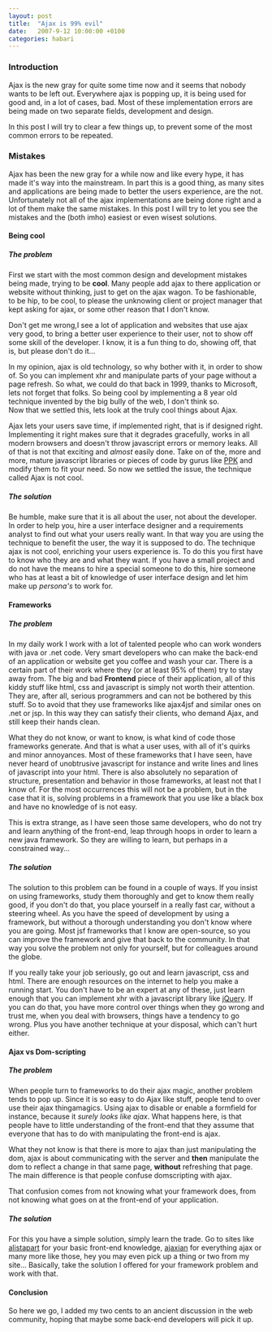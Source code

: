 ```yaml
---
layout: post
title:  "Ajax is 99% evil"
date:   2007-9-12 10:00:00 +0100
categories: habari
---
```

<h3>Introduction</h3>
<p>Ajax is the new gray for quite some time now and it seems that nobody wants to be left out. Everywhere ajax is popping up, it is being used for good and, in a lot of cases, bad. Most of these implementation errors are being made on two separate fields, development and design.</p><p>In this post I  will try to clear a few things up, to prevent some of the most common errors to be repeated.</p>
<!--more-->
<h3>Mistakes</h3>
<p>Ajax has been the new gray for a while now and like every hype, it has made it's way into the mainstream. In part this is a good thing, as many sites and applications are being made to better the users experience, are the not. Unfortunately not all of the ajax implementations are being done right and a lot of them make the same mistakes. In this post I will try to let you see the mistakes and the (both  <span title="in my humble opinion">imho</span>) easiest or even wisest solutions.</p>
<h4>Being cool</h4>
<h5>The problem</h5>
<p>First we start with the most common design and development mistakes being made, trying to be <strong>cool</strong>. Many people add ajax to there application or website without thinking, just to get on the ajax wagon. To be fashionable, to be hip, to be cool, to please the unknowing client or project manager that kept asking for ajax, or some other reason that I don't know.</p><p>Don't get me wrong,I see a lot of application and websites that use ajax very good, to bring a better user experience to their user, not to show off some skill of the developer. I know, it is a fun thing to do, showing off, that is, but please don't do it...</p><p>In my opinion, ajax is old technology, so why bother with it, in order to show of. So you can implement xhr and manipulate parts of your page without a page refresh. So what, we could do that back in 1999, thanks to Microsoft, lets not forget that folks. So being cool by implementing a 8 year old technique invented by the big bully of the web, I don't think so.<br />Now that we settled this, lets look at the truly cool things about Ajax.</p>
<p>Ajax lets your users save time, if implemented right, that is if designed right. Implementing it right makes sure that it degrades gracefully, works in all modern browsers and doesn't throw javascript errors or memory leaks. All of that is not that exciting and <em>almost</em> easily done. Take on of the, more and more, mature javascript libraries or pieces of code by gurus like <a href="http://www.quirksmode.org/">PPK</a> and modify them to fit your need. So now we settled the issue, the technique called Ajax is not cool.</p>
<h5>The solution</h5>
<p>Be humble, make sure that it is all about the user, not about the developer. In order to help you, hire a user interface designer and a requirements analyst to find out what your users really want. In that way you are using the technique to benefit the user, the way it is supposed to do. The technique ajax is not cool, enriching your users experience is. To do this you first have to know who they are and what they want. If you have a small project and do not have the means to hire a special someone to do this, hire someone who has at least a bit of knowledge of user interface design and let him make up <em>persona's</em> to work for.</p>
<h4>Frameworks</h4>
<h5>The problem</h5>
<p>In my daily work I work with a lot of talented people who can work wonders with java or .net code. Very smart developers who can make the back-end of an application or website get you coffee and wash your car. There is a certain part of their work where they (or at least 95% of them) try to stay away from. The big and bad <strong>Frontend</strong> piece of their application, all of this kiddy stuff like html, css and javascript is simply not worth their attention. They are, after all, serious programmers and can not be bothered by this stuff. So to avoid that they use frameworks like ajax4jsf and similar ones on .net or jsp. In this way they can satisfy their clients, who demand Ajax, and still keep their hands clean.</p><p>What they do not know, or want to know, is what kind of code those frameworks generate. And that is what a user uses, with all of it's quirks and minor annoyances. Most of these frameworks that I have seen, have never heard of unobtrusive javascript for instance and write lines and lines of javascript into your html. There is also absolutely no separation of structure, presentation and behavior in those frameworks, at least not that I know of. For the most occurrences this will not be a problem, but in the case that it is, solving problems in a framework that you use like a black box and have no knowledge of is not easy.</p><p>This is extra strange, as I have seen those same developers, who do not try and learn anything of the front-end, leap through hoops in order to learn a new java framework. So they are willing to learn, but perhaps in a constrained way...</p>
<h5>The solution</h5>
<p>The solution to this problem can be found in a couple of ways. If you insist on using frameworks, study them thoroughly and get to know them really good, if you don't do that, you place yourself in a really fast car, without a steering wheel. As you have the speed of development by using a framework, but without a thorough understanding you don't know where you are going. Most jsf frameworks that I know are open-source, so you can improve the framework and give that back to the community. In that way you solve the problem not only for yourself, but for colleagues around the globe.</p><p>If you really take your job seriously, go out and learn javascript, css and html. There are enough resources on the internet to help you make a running start. You don't have to be an expert at any of these, just learn enough that you can implement <span title="XML HTTP request">xhr</span> with a javascript library like <a href="http://www.jquery.com/">jQuery</a>. If you can do that, you have more control over things when they go wrong and trust me, when you deal with browsers, things have a tendency to go wrong. Plus you have another technique at your disposal, which can't hurt either.</p>
<h4>Ajax vs Dom-scripting</h4>
<h5>The problem</h5>
<p>When people turn to frameworks to do their ajax magic, another problem tends to pop up. Since it is so easy to do Ajax like stuff, people tend to over use their ajax thingamagics. Using ajax to disable or enable a formfield for instance, because it <em>surely looks like ajax</em>. What happens here, is that people have to little understanding of the front-end that they assume that everyone that has to do with manipulating the front-end is ajax.</p><p>What they not know is that there is more to ajax than just manipulating the dom, ajax is about communicating with the server and <strong>then</strong> manipulate the dom to reflect a change in that same page, <strong>without</strong> refreshing that page. The main difference is that people confuse domscripting with ajax.</p><p>That confusion comes from not knowing what your framework does, from not knowing what goes on at the front-end of your application.</p>
<h5>The solution</h5>
<p>For this you have a simple solution, simply learn the trade. Go to sites like <a href="http://www.alistapart.com/">alistapart</a> for your basic front-end knowledge, <a href="http://www.ajaxian.com/">ajaxian</a> for everything ajax or many more like those, hey you may even pick up a thing or two from my site... Basically, take the solution I offered for your framework problem and work with that. </p>
<h4>Conclusion</h4>
<p>So here we go, I added my two cents to an ancient discussion in the web community, hoping that maybe some back-end developers will pick it up.</p>